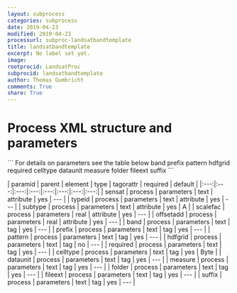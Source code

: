 ```yaml
---
layout: subprocess
categories: subprocess
date: 2019-04-23
modified: 2019-04-23
processurl: subproc-landsatbandtemplate
title: landsatbandtemplate
excerpt: No label set yet.
image: 
rootprocid: LandsatProc
subprocid: landsatbandtemplate
author: Thomas Gumbricht
comments: True
share: True
---
```


<h1 class='foot-description'>Process XML structure and parameters</h1>
```
For details on parameters see the table below
<?xml version="1.0" ?>
<process>
  <!--Generated from python-->
  <userproj plotid="yourplotid" projectid="yourprojectid" siteid="yoursiteid" system="systemid" tractid="yourtractid" userid="youruserid"/>
  <period endday="DD" endmonth="MM" endyear="YYYY" seasonendday="DD" seasonendmonth="MM" seasonstartday="DD" seasonstartmonth="MM" startday="DD" startmonth="MM" startyear="YYYY" timestep="timestep"/>
  <parameters offsetadd="xyz.abc" scalefac="xyz.abc" sensat="txtstring" subtype="txtstring" typeid="txtstring">
    <band>band</band>
    <prefix>prefix</prefix>
    <pattern>pattern</pattern>
    <hdfgrid>hdfgrid</hdfgrid>
    <required>required</required>
    <celltype>celltype</celltype>
    <dataunit>dataunit</dataunit>
    <measure>measure</measure>
    <folder>folder</folder>
    <fileext>fileext</fileext>
    <suffix>suffix</suffix>
  </parameters>
</process>
```

| paramid | parent | element | type | tagorattr | required | default |
|:---:|:---:|:---:|:---:|:---:|:---:|:---:|:---:|
| sensat | process | parameters | text | attribute | yes | --- |
| typeid | process | parameters | text | attribute | yes | --- |
| subtype | process | parameters | text | attribute | yes | A |
| scalefac | process | parameters | real | attribute | yes | --- |
| offsetadd | process | parameters | real | attribute | yes | --- |
| band | process | parameters | text | tag | yes | --- |
| prefix | process | parameters | text | tag | yes | --- |
| pattern | process | parameters | text | tag | yes | --- |
| hdfgrid | process | parameters | text | tag | no | --- |
| required | process | parameters | text | tag | yes | --- |
| celltype | process | parameters | text | tag | yes | Byte |
| dataunit | process | parameters | text | tag | yes | --- |
| measure | process | parameters | text | tag | yes | --- |
| folder | process | parameters | text | tag | yes | --- |
| fileext | process | parameters | text | tag | yes | --- |
| suffix | process | parameters | text | tag | yes | --- |

